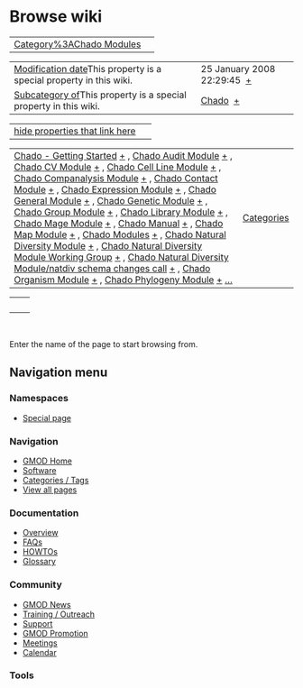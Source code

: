 



<span id="top"></span>




# <span dir="auto">Browse wiki</span>






|  |  |
|----|----|
| [Category%3AChado Modules](/wiki/Category%3AChado_Modules "Category%3AChado Modules") |  |

|  |  |
|----|----|
| <span class="smw-highlighter" data-type="1" state="inline" data-title="Property"><span class="smwbuiltin">[Modification date](/wiki/Property:Modification_date "Property:Modification date")</span><span class="smwttcontent">This property is a special property in this wiki.</span></span> | <span class="smwb-value">25 January 2008 22:29:45  <span class="smwsearch">[+](/wiki/Special%3ASearchByProperty/Modification-20date/25-20January-202008-2022:29:45 "Special%3ASearchByProperty/Modification-20date/25-20January-202008-2022:29:45")</span></span> |
| <span class="smw-highlighter" data-type="1" state="inline" data-title="Property"><span class="smwbuiltin">[Subcategory of](/wiki/Property:Subcategory_of "Property:Subcategory of")</span><span class="smwttcontent">This property is a special property in this wiki.</span></span> | <span class="smwb-value">[Chado](/wiki/Category%3AChado "Category%3AChado")  <span class="smwsearch">[+](/wiki/Special%3ASearchByProperty/Subcategory-20of/Chado "Special%3ASearchByProperty/Subcategory-20of/Chado")</span></span> |

<span id="smw_browse_incoming"></span>

|  |  |
|----|----|
| [hide properties that link here](/mediawiki/index.php?title=Special:Browse&offset=0&dir=out&article=Category%3AChado+Modules)  |  |

|  |  |
|----|----|
| <span class="smwb-ivalue">[Chado - Getting Started](/wiki/Chado_-_Getting_Started "Chado - Getting Started") <span class="smwbrowse">[+](/wiki/Special%253ABrowse/Chado-20-2D-20Getting-20Started "Special%253ABrowse/Chado-20-2D-20Getting-20Started")</span></span> , <span class="smwb-ivalue">[Chado Audit Module](/wiki/Chado_Audit_Module "Chado Audit Module") <span class="smwbrowse">[+](/wiki/Special%253ABrowse/Chado-20Audit-20Module "Special%253ABrowse/Chado-20Audit-20Module")</span></span> , <span class="smwb-ivalue">[Chado CV Module](/wiki/Chado_CV_Module "Chado CV Module") <span class="smwbrowse">[+](/wiki/Special%253ABrowse/Chado-20CV-20Module "Special%253ABrowse/Chado-20CV-20Module")</span></span> , <span class="smwb-ivalue">[Chado Cell Line Module](/wiki/Chado_Cell_Line_Module "Chado Cell Line Module") <span class="smwbrowse">[+](/wiki/Special%253ABrowse/Chado-20Cell-20Line-20Module "Special%253ABrowse/Chado-20Cell-20Line-20Module")</span></span> , <span class="smwb-ivalue">[Chado Companalysis Module](/wiki/Chado_Companalysis_Module "Chado Companalysis Module") <span class="smwbrowse">[+](/wiki/Special%253ABrowse/Chado-20Companalysis-20Module "Special%253ABrowse/Chado-20Companalysis-20Module")</span></span> , <span class="smwb-ivalue">[Chado Contact Module](/wiki/Chado_Contact_Module "Chado Contact Module") <span class="smwbrowse">[+](/wiki/Special%253ABrowse/Chado-20Contact-20Module "Special%253ABrowse/Chado-20Contact-20Module")</span></span> , <span class="smwb-ivalue">[Chado Expression Module](/wiki/Chado_Expression_Module "Chado Expression Module") <span class="smwbrowse">[+](/wiki/Special%253ABrowse/Chado-20Expression-20Module "Special%253ABrowse/Chado-20Expression-20Module")</span></span> , <span class="smwb-ivalue">[Chado General Module](/wiki/Chado_General_Module "Chado General Module") <span class="smwbrowse">[+](/wiki/Special%253ABrowse/Chado-20General-20Module "Special%253ABrowse/Chado-20General-20Module")</span></span> , <span class="smwb-ivalue">[Chado Genetic Module](/wiki/Chado_Genetic_Module "Chado Genetic Module") <span class="smwbrowse">[+](/wiki/Special%253ABrowse/Chado-20Genetic-20Module "Special%253ABrowse/Chado-20Genetic-20Module")</span></span> , <span class="smwb-ivalue">[Chado Group Module](/wiki/Chado_Group_Module "Chado Group Module") <span class="smwbrowse">[+](/wiki/Special%253ABrowse/Chado-20Group-20Module "Special%253ABrowse/Chado-20Group-20Module")</span></span> , <span class="smwb-ivalue">[Chado Library Module](/wiki/Chado_Library_Module "Chado Library Module") <span class="smwbrowse">[+](/wiki/Special%253ABrowse/Chado-20Library-20Module "Special%253ABrowse/Chado-20Library-20Module")</span></span> , <span class="smwb-ivalue">[Chado Mage Module](/wiki/Chado_Mage_Module "Chado Mage Module") <span class="smwbrowse">[+](/wiki/Special%253ABrowse/Chado-20Mage-20Module "Special%253ABrowse/Chado-20Mage-20Module")</span></span> , <span class="smwb-ivalue">[Chado Manual](/wiki/Chado_Manual "Chado Manual") <span class="smwbrowse">[+](/wiki/Special%253ABrowse/Chado-20Manual "Special%253ABrowse/Chado-20Manual")</span></span> , <span class="smwb-ivalue">[Chado Map Module](/wiki/Chado_Map_Module "Chado Map Module") <span class="smwbrowse">[+](/wiki/Special%253ABrowse/Chado-20Map-20Module "Special%253ABrowse/Chado-20Map-20Module")</span></span> , <span class="smwb-ivalue">[Chado Modules](/wiki/Chado_Modules "Chado Modules") <span class="smwbrowse">[+](/wiki/Special%253ABrowse/Chado-20Modules "Special%253ABrowse/Chado-20Modules")</span></span> , <span class="smwb-ivalue">[Chado Natural Diversity Module](/wiki/Chado_Natural_Diversity_Module "Chado Natural Diversity Module") <span class="smwbrowse">[+](/wiki/Special%253ABrowse/Chado-20Natural-20Diversity-20Module "Special%253ABrowse/Chado-20Natural-20Diversity-20Module")</span></span> , <span class="smwb-ivalue">[Chado Natural Diversity Module Working Group](/wiki/Chado_Natural_Diversity_Module_Working_Group "Chado Natural Diversity Module Working Group") <span class="smwbrowse">[+](/wiki/Special%253ABrowse/Chado-20Natural-20Diversity-20Module-20Working-20Group "Special%253ABrowse/Chado-20Natural-20Diversity-20Module-20Working-20Group")</span></span> , <span class="smwb-ivalue">[Chado Natural Diversity Module/natdiv schema changes call](/wiki/Chado_Natural_Diversity_Module/natdiv_schema_changes_call "Chado Natural Diversity Module/natdiv schema changes call") <span class="smwbrowse">[+](/wiki/Special%253ABrowse/Chado-20Natural-20Diversity-20Module-2Fnatdiv-20schema-20changes-20call "Special%253ABrowse/Chado-20Natural-20Diversity-20Module-2Fnatdiv-20schema-20changes-20call")</span></span> , <span class="smwb-ivalue">[Chado Organism Module](/wiki/Chado_Organism_Module "Chado Organism Module") <span class="smwbrowse">[+](/wiki/Special%253ABrowse/Chado-20Organism-20Module "Special%253ABrowse/Chado-20Organism-20Module")</span></span> , <span class="smwb-ivalue">[Chado Phylogeny Module](/wiki/Chado_Phylogeny_Module "Chado Phylogeny Module") <span class="smwbrowse">[+](/wiki/Special%253ABrowse/Chado-20Phylogeny-20Module "Special%253ABrowse/Chado-20Phylogeny-20Module")</span></span> […](/mediawiki/index.php?title=Special%3ASearchByProperty&property=&value=Category%3AChado+Modules) | [Categories](/wiki/Special%3ACategories "Special%3ACategories") |

|     |     |
|-----|-----|
|     |     |

 

Enter the name of the page to start browsing from.  








## Navigation menu



### Namespaces

- <span id="ca-nstab-special">[Special
  page](/wiki/Special%253ABrowse/Category%3AChado_Modules "This is a special page, you cannot edit the page itself")</span>






### Navigation



- <span id="n-GMOD-Home">[GMOD Home](/wiki/Main_Page)</span>
- <span id="n-Software">[Software](/wiki/GMOD_Components)</span>
- <span id="n-Categories-.2F-Tags">[Categories /
  Tags](/wiki/Categories)</span>
- <span id="n-View-all-pages">[View all
  pages](/wiki/Special:AllPages)</span>




### Documentation



- <span id="n-Overview">[Overview](/wiki/Overview)</span>
- <span id="n-FAQs">[FAQs](/wiki/Category%3AFAQ)</span>
- <span id="n-HOWTOs">[HOWTOs](/wiki/Category%3AHOWTO)</span>
- <span id="n-Glossary">[Glossary](/wiki/Glossary)</span>




### Community



- <span id="n-GMOD-News">[GMOD News](/wiki/GMOD_News)</span>
- <span id="n-Training-.2F-Outreach">[Training /
  Outreach](/wiki/Training_and_Outreach)</span>
- <span id="n-Support">[Support](/wiki/Support)</span>
- <span id="n-GMOD-Promotion">[GMOD
  Promotion](/wiki/GMOD_Promotion)</span>
- <span id="n-Meetings">[Meetings](/wiki/Meetings)</span>
- <span id="n-Calendar">[Calendar](/wiki/Calendar)</span>




### Tools












<!-- -->




